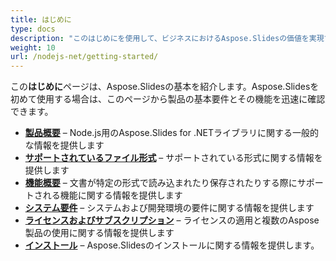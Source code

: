```yaml
---
title: はじめに
type: docs
description: "このはじめにを使用して、ビジネスにおけるAspose.Slidesの価値を実現するための.NETの基本を通じてNode.js用のAspose.Slidesを開始してください。"
weight: 10
url: /nodejs-net/getting-started/
---
```


この**はじめに**ページは、Aspose.Slidesの基本を紹介します。Aspose.Slidesを初めて使用する場合は、このページから製品の基本要件とその機能を迅速に確認できます。

- [**製品概要**](/slides/nodejs-net/product-overview/) – Node.js用のAspose.Slides for .NETライブラリに関する一般的な情報を提供します
- [**サポートされているファイル形式**](/slides/nodejs-net/supported-file-formats/) – サポートされている形式に関する情報を提供します
- [**機能概要**](/slides/nodejs-net/features-overview/) – 文書が特定の形式で読み込まれたり保存されたりする際にサポートされる機能に関する情報を提供します
- [**システム要件**](/slides/nodejs-net/system-requirements/) – システムおよび開発環境の要件に関する情報を提供します
- [**ライセンスおよびサブスクリプション**](/slides/nodejs-net/licensing) – ライセンスの適用と複数のAspose製品の使用に関する情報を提供します
- [**インストール**](/slides/nodejs-net/installation/) – Aspose.Slidesのインストールに関する情報を提供します。